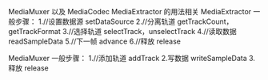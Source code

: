 MediaMuxer 以及 MediaCodec  MediaExtractor 的用法相关
MediaExtractor 一般步骤：
    1.//设置数据源
    setDataSource
    2.//分离轨道
    getTrackCount，getTrackFormat
    3.//选择轨道
    selectTrack，unselectTrack
    4.//读取数据
    readSampleData
    5.//下一帧
    advance
    6.//释放
    release
    
    
    
MediaMuxer 一般步骤：
    1.//添加轨道
    addTrack
    2.写数据
    writeSampleData
    3.释放
    release

